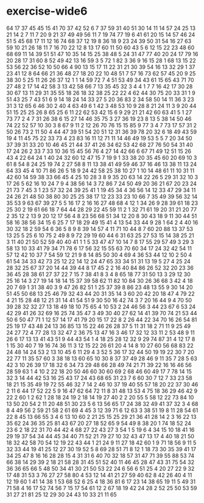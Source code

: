 # exercise-wide6
64
17
37
45
45
15
41
70
37
42
52
6
7
37
59
31
40
51
30
14
11
14
57
24
25
13
21
14
2
7
11
7
20
9
21
37
49
49
56
11
7
19
74
77
19
6
41
61
20
15
14
57
46
24
51
5
45
68
17
11
12
16
74
68
37
12
19
8
36
18
9
23
24
39
50
31
54
16
27
63
59
10
21
26
18
11
7
16
70
22
12
8
13
17
60
11
50
60
43
5
6
12
15
22
23
48
60
68
69
11
14
39
51
51
47
10
35
14
15
25
38
48
5
24
31
47
77
40
20
24
17
79
16
20
28
17
31
60
8
52
49
42
13
16
59
3
5
72
1
82
3
36
9
16
15
28
1
68
13
15
22
53
56
22
36
52
10
50
66
4
90
13
15
17
11
22
31
21
30
39
54
16
13
32
29
1
37
23
41
12
8
64
66
21
36
48
27
18
20
22
10
48
51
7
57
16
73
62
57
45
20
9
25
38
30
5
25
11
26
26
37
12
1
1
14
59
72
7
4
51
53
49
34
43
61
15
65
43
71
70
27
48
2
17
14
42
58
3
13
42
58
66
7
13
35
45
32
3
4
4
1
7
7
16
42
17
30
28
30
67
13
11
29
31
35
55
18
26
18
32
38
25
22
22
4
62
44
30
75
20
33
31
1
9
51
43
25
7
43
51
6
9
14
18
24
14
33
27
5
20
36
83
2
34
58
50
14
11
36
3
23
31
3
12
65
6
46
30
2
40
4
63
49
6
1
42
3
48
53
10
9
28
8
21
24
11
3
9
20
44
51
15
25
25
26
8
65
25
6
11
22
62
53
42
15
6
9
29
21
21
42
60
63
41
5
1
27
73
77
2
4
7
31
26
38
6
15
27
14
46
35
75
3
27
36
19
23
8
13
5
38
14
50
46
74
22
52
57
10
30
3
8
67
9
11
2
12
26
70
76
15
15
85
9
77
3
4
7
73
17
57
31
2
50
26
73
2
11
50
4
44
47
39
51
54
20
51
12
31
36
39
78
20
32
6
18
49
43
59
19
4
11
45
75
22
33
73
4
23
83
16
11
12
71
11
14
46
49
19
53
5
5
7
20
34
50
37
39
31
33
20
10
46
45
21
44
37
41
26
34
62
53
42
68
27
76
50
54
31
40
17
24
26
2
33
7
33
10
36
15
45
56
76
4
27
14
42
66
6
67
71
49
12
51
15
26
43
4
22
64
24
1
40
24
32
60
12
47
15
7
19
9
1
33
38
20
35
45
60
20
69
10
3
61
8
54
8
24
25
19
74
2
27
58
8
11
13
38
41
49
59
46
37
16
46
13
38
11
13
24
64
33
45
4
10
71
86
26
5
18
9
24
42
58
25
38
10
27
1
10
14
48
61
11
10
31
11
42
60
14
59
38
33
66
45
4
25
10
28
3
8
9
35
20
63
14
22
26
5
29
31
32
10
3
17
26
5
62
16
10
24
7
9
4
38
56
14
3
72
86
7
24
50
49
20
36
21
67
20
23
24
21
73
7
45
3
1
23
57
32
24
39
25
41
1
19
45
34
4
36
56
14
12
33
47
29
34
11
24
26
21
48
50
38
80
30
25
25
38
17
12
23
33
23
10
66
7
35
49
39
56
32
14
35
53
9
63
67
39
27
5
5
16
17
2
16
16
27
48
68
4
12
1
34
26
9
28
39
61
18
23
25
30
2
19
61
66
18
7
64
44
28
29
22
45
59
11
2
1
32
71
61
19
20
31
21
20
77
2
35
12
2
13
9
20
12
17
56
4
8
23
56
68
51
34
12
20
8
30
43
18
9
11
30
44
51
58
16
38
56
34
15
6
25
7
17
18
29
49
15
41
4
13
54
33
44
9
28
1
64
2
4
40
16
30
32
18
2
59
54
6
36
5
8
9
8
39
14
57
4
11
71
10
44
8
7
60
20
88
13
37
53
13
25
5
25
6
10
75
2
49
8
9
72
29
19
60
44
6
31
63
25
27
53
15
14
38
25
21
3
11
40
21
50
52
59
40
40
41
1
1
5
33
47
47
10
14
7
8
17
55
29
57
49
3
29
3
58
13
10
33
41
79
34
71
78
6
17
56
32
15
55
63
70
60
34
17
24
32
42
54
11
57
12
42
10
37
7
54
59
12
21
9
8
14
85
50
30
4
69
4
36
53
44
12
10
2
50
4
61
54
34
33
42
73
25
12
22
14
12
24
47
65
33
34
51
31
13
19
5
27
4
25
24
28
32
25
67
37
20
14
44
39
44
8
17
45
2
2
16
40
84
86
26
52
32
20
23
36
36
45
28
38
61
27
37
22
7
15
7
38
41
8
3
4
8
65
18
77
31
50
13
3
29
12
30
25
16
14
3
27
19
14
18
14
15
37
39
58
62
11
82
10
84
30
26
36
68
3
42
4
18
20
7
69
1
31
38
40
3
9
47
26
82
51
1
25
37
39
8
86
23
48
13
55
9
30
14
20
51
45
50
68
13
25
46
79
32
43
44
20
31
35
14
3
60
20
42
20
18
47
4
79
22
4
21
15
28
48
12
21
31
14
41
54
51
9
30
50
16
42
74
3
7
20
16
44
9
4
70
50
39
28
32
32
27
13
18
49
18
10
75
65
4
10
53
2
24
46
56
3
44
23
67
6
53
24
42
29
41
26
32
69
16
25
74
35
47
3
49
30
40
27
62
14
41
39
70
74
21
53
44
50
6
50
47
71
1
12
57
14
17
41
79
20
15
17
22
8
2
26
44
22
34
70
16
26
54
81
25
19
17
43
48
24
13
36
85
13
15
22
46
26
28
37
5
11
31
18
2
71
11
9
25
49
24
27
72
4
77
28
13
32
47
2
36
75
13
47
16
3
46
17
32
12
33
11
2
53
48
9
11
26
6
17
13
13
41
43
51
9
44
43
54
1
4
18
25
28
12
32
9
29
74
87
31
4
12
17
8
1
15
30
40
7
19
16
74
36
11
3
12
15
22
26
61
20
4
14
8
10
27
60
56
68
83
22
24
48
14
24
53
2
13
10
45
6
11
29
4
3
52
5
36
17
32
44
50
19
19
22
30
7
20
22
77
11
35
57
60
3
38
18
13
60
65
10
30
8
37
37
49
28
46
9
11
35
7
28
5
63
42
3
10
26
39
17
18
32
6
34
73
29
48
66
28
49
74
21
71
39
22
16
16
46
56
28
59
63
1
4
10
2
22
18
20
50
46
60
30
60
69
2
68
46
60
49
17
7
78
14
15
32
3
14
44
42
53
16
25
43
17
24
43
68
65
31
23
7
6
60
30
7
12
7
33
23
58
18
21
15
35
49
19
72
55
46
32
7
14
2
46
10
37
19
40
55
57
18
20
22
37
30
46
2
11
6
44
17
52
22
5
9
16
47
62
64
72
11
8
31
48
13
53
4
75
18
36
29
46
42
9
22
2
60
1
2
62
1
28
18
24
19
2
18
14
19
27
40
2
2
20
55
5
58
12
22
73
84
10
13
50
20
54
2
11
20
48
51
30
23
5
6
13
56
65
17
24
38
32
49
41
37
32
3
4
68
8
4
49
56
2
59
21
58
2
61
69
4
45
3
12
39
71
6
12
63
3
38
51
19
8
11
28
54
61
22
8
45
13
66
55
3
4
6
13
10
60
2
21
25
15
25
29
21
36
41
28
14
2
3
16
22
13
35
62
24
36
35
25
81
43
67
20
27
18
52
65
9
54
49
8
38
20
1
74
18
52
24
23
6
2
18
22
31
70
44
42
4
68
27
22
43
27
3
54
1
5
19
6
4
34
15
10
18
41
16
29
19
37
54
34
44
45
34
40
71
52
21
79
27
10
32
43
47
13
17
4
40
18
21
50
18
32
42
58
70
54
12
19
22
43
44
1
21
24
9
11
27
18
42
60
1
9
71
18
56
9
11
5
32
33
44
19
41
25
12
27
30
19
52
5
8
69
28
51
71
8
12
1
18
73
30
35
39
41
17
34
25
47
8
16
16
28
28
15
4
31
31
6
40
70
32
18
57
31
47
71
39
55
88
53
74
66
38
14
29
39
2
18
21
58
28
31
45
51
52
40
11
46
45
28
47
43
31
75
54
32
36
36
65
66
5
48
50
34
41
30
21
50
53
22
24
6
56
6
51
25
4
20
27
22
9
32
17
48
31
53
3
76
27
27
58
80
4
53
12
14
41
21
27
59
40
62
8
42
26
40
4
11
12
19
60
1
41
14
38
1
53
68
52
6
25
4
18
36
81
6
17
23
14
38
65
19
11
5
49
31
71
58
4
16
17
52
74
56
7
15
17
54
61
12
2
67
18
19
42
24
28
2
52
25
50
53
59
31
27
21
81
25
12
29
30
24
43
10
33
21
11
65
